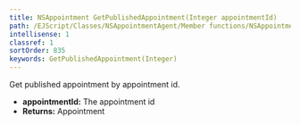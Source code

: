 ```yaml
---
title: NSAppointment GetPublishedAppointment(Integer appointmentId)
path: /EJScript/Classes/NSAppointmentAgent/Member functions/NSAppointment GetPublishedAppointment(Integer p_0)
intellisense: 1
classref: 1
sortOrder: 835
keywords: GetPublishedAppointment(Integer)
---
```



Get published appointment by appointment id.



* **appointmentId:** The appointment id
* **Returns:** Appointment


